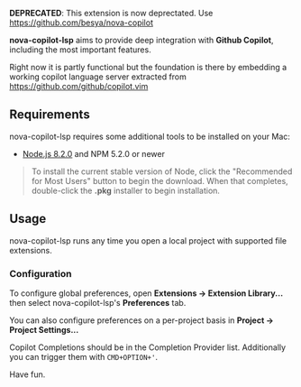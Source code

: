 <!--
👋 Hello! As Nova users browse the extensions library, a good README can help them understand what your extension does, how it works, and what setup or configuration it may require.

Not every extension will need every item described below. Use your best judgement when deciding which parts to keep to provide the best experience for your new users.

💡 Quick Tip! As you edit this README template, you can preview your changes by selecting **Extensions → Activate Project as Extension**, opening the Extension Library, and selecting "nova-copilot-lsp" in the sidebar.

Let's get started!
-->

<!--
🎈 Include a brief description of the features your extension provides. For example:
-->

**DEPRECATED**: This extension is now deprectated. Use https://github.com/besya/nova-copilot 

**nova-copilot-lsp** aims to provide deep integration with **Github Copilot**, including the most important features.

Right now it is partly functional but the foundation is there by embedding a working copilot language server extracted from https://github.com/github/copilot.vim


## Requirements

<!--
🎈 If your extension depends on external processes or tools that users will need to have, it's helpful to list those and provide links to their installers:
-->

nova-copilot-lsp requires some additional tools to be installed on your Mac:

- [Node.js 8.2.0](https://nodejs.org) and NPM 5.2.0 or newer

<!--
✨ Providing tips, tricks, or other guides for installing or configuring external dependencies can go a long way toward helping your users have a good setup experience:
-->

> To install the current stable version of Node, click the "Recommended for Most Users" button to begin the download. When that completes, double-click the **.pkg** installer to begin installation.

## Usage

<!--
🎈 If your extension provides features that are invoked manually, consider describing those options for users:
-->

nova-copilot-lsp runs any time you open a local project with supported file extensions.


### Configuration

<!--
🎈 If your extension offers global- or workspace-scoped preferences, consider pointing users toward those settings. For example:
-->

To configure global preferences, open **Extensions → Extension Library...** then select nova-copilot-lsp's **Preferences** tab.

You can also configure preferences on a per-project basis in **Project → Project Settings...**

<!--
👋 That's it! Happy developing!

P.S. If you'd like, you can remove these comments before submitting your extension 😉
-->

Copilot Completions should be in the Completion Provider list.
Additionally you can trigger them with `CMD+OPTION+'`.

Have fun.
